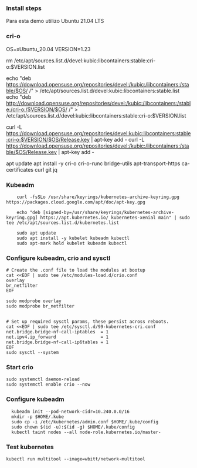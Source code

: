 
### Install steps

Para esta demo utilizo Ubuntu 21.04 LTS

### cri-o
OS=xUbuntu_20.04
VERSION=1.23

rm /etc/apt/sources.list.d/devel:kubic:libcontainers:stable:cri-o:$VERSION.list

echo "deb https://download.opensuse.org/repositories/devel:/kubic:/libcontainers:/stable/$OS/ /" > /etc/apt/sources.list.d/devel:kubic:libcontainers:stable.list
echo "deb http://download.opensuse.org/repositories/devel:/kubic:/libcontainers:/stable:/cri-o:/$VERSION/$OS/ /" > /etc/apt/sources.list.d/devel:kubic:libcontainers:stable:cri-o:$VERSION.list

curl -L https://download.opensuse.org/repositories/devel:kubic:libcontainers:stable:cri-o:$VERSION/$OS/Release.key | apt-key add -
curl -L https://download.opensuse.org/repositories/devel:/kubic:/libcontainers:/stable/$OS/Release.key | apt-key add -

apt update
apt install -y cri-o cri-o-runc bridge-utils apt-transport-https ca-certificates curl git jq

### Kubeadm

```
    curl -fsSLo /usr/share/keyrings/kubernetes-archive-keyring.gpg https://packages.cloud.google.com/apt/doc/apt-key.gpg

    echo "deb [signed-by=/usr/share/keyrings/kubernetes-archive-keyring.gpg] https://apt.kubernetes.io/ kubernetes-xenial main" | sudo tee /etc/apt/sources.list.d/kubernetes.list

    sudo apt update
    sudo apt install -y kubelet kubeadm kubectl
    sudo apt-mark hold kubelet kubeadm kubectl
```

### Configure kubeadm, crio and sysctl
```
# Create the .conf file to load the modules at bootup
cat <<EOF | sudo tee /etc/modules-load.d/crio.conf
overlay
br_netfilter
EOF

sudo modprobe overlay
sudo modprobe br_netfilter


# Set up required sysctl params, these persist across reboots.
cat <<EOF | sudo tee /etc/sysctl.d/99-kubernetes-cri.conf
net.bridge.bridge-nf-call-iptables  = 1
net.ipv4.ip_forward                 = 1
net.bridge.bridge-nf-call-ip6tables = 1
EOF
sudo sysctl --system
```

### Start crio
```
sudo systemctl daemon-reload
sudo systemctl enable crio --now
```


### Configure kubeadm

```
  kubeadm init --pod-network-cidr=10.240.0.0/16
  mkdir -p $HOME/.kube
  sudo cp -i /etc/kubernetes/admin.conf $HOME/.kube/config
  sudo chown $(id -u):$(id -g) $HOME/.kube/config
  kubectl taint nodes --all node-role.kubernetes.io/master-
```

### Test kubernetes
```
kubectl run multitool --image=wbitt/network-multitool
```
